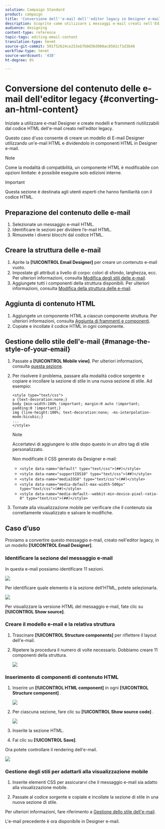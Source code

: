 ```yaml
---
solution: Campaign Standard
product: campaign
title: 'Conversione dell''e-mail dell''editor legacy in Designer e-mail '
description: Scoprite come utilizzare i messaggi e-mail creati nell'Editor legacy e inviati a Designer e-mail.
audience: designing
content-type: reference
topic-tags: editing-email-content
translation-type: tm+mt
source-git-commit: 501f52624ce253eb7b0d36d908ac8502cf1d3b48
workflow-type: tm+mt
source-wordcount: '438'
ht-degree: 8%

---
```



# Conversione del contenuto delle e-mail dell&#39;editor legacy {#converting-an-html-content}

Iniziate a utilizzare e-mail Designer e create modelli e frammenti riutilizzabili dal codice HTML dell&#39;e-mail creato nell&#39;editor legacy.

Questo caso d&#39;uso consente di creare un modello di E-mail Designer utilizzando un&#39;e-mail HTML e dividendolo in componenti HTML in Designer e-mail.

>[!NOTE]
>
>Come la modalità di compatibilità, un componente HTML è modificabile con opzioni limitate: è possibile eseguire solo edizioni interne.

>[!IMPORTANT]
>
>Questa sezione è destinata agli utenti esperti che hanno familiarità con il codice HTML.

## Preparazione del contenuto delle e-mail

1. Selezionate un messaggio e-mail HTML.
1. Identificare le sezioni per dividere l’e-mail HTML.
1. Rimuovete i diversi blocchi dal codice HTML.

## Creare la struttura delle e-mail

1. Aprite la **[!UICONTROL Email Designer]** per creare un contenuto e-mail vuoto.
1. Impostate gli attributi a livello di corpo: colori di sfondo, larghezza, ecc. Per ulteriori informazioni, consulta [Modifica degli stili delle e-mail](../../designing/using/styles.md).
1. Aggiungete tutti i componenti della struttura disponibili. Per ulteriori informazioni, consulta [Modifica della struttura delle e-mail](../../designing/using/designing-from-scratch.md#defining-the-email-structure).

## Aggiunta di contenuto HTML

1. Aggiungete un componente HTML a ciascun componente struttura. Per ulteriori informazioni, consulta [Aggiunta di frammenti e componenti](../../designing/using/designing-from-scratch.md#defining-the-email-structure).
1. Copiate e incollate il codice HTML in ogni componente.

## Gestione dello stile dell&#39;e-mail {#manage-the-style-of-your-email}

1. Passate a **[!UICONTROL Mobile view]**. Per ulteriori informazioni, consulta [questa sezione](../../designing/using/plain-text-html-modes.md#switching-to-mobile-view).

1. Per risolvere il problema, passare alla modalità codice sorgente e copiare e incollare la sezione di stile in una nuova sezione di stile. Ad esempio:

   ```
   <style type="text/css">
   a {text-decoration:none;}
   body {min-width:100% !important; margin:0 auto !important; padding:0 !important;}
   img {line-height:100%; text-decoration:none; -ms-interpolation-mode:bicubic;}
   ...
   </style>
   ```

   >[!NOTE]
   >
   >Accertatevi di aggiungere lo stile dopo questo in un altro tag di stile personalizzato.
   >
   >Non modificate il CSS generato da Designer e-mail:
   >
   >* `<style data-name="default" type="text/css">(##)</style>`
   >* `<style data-name="supportIOS10" type="text/css">(##)</style>`
   >* `<style data-name="mediaIOS8" type="text/css">(##)</style>`
   >* `<style data-name="media-default-max-width-500px" type="text/css">(##)</style>`
   >* `<style data-name="media-default--webkit-min-device-pixel-ratio-0" type="text/css">(##)</style>`


1. Tornate alla visualizzazione mobile per verificare che il contenuto sia correttamente visualizzato e salvare le modifiche.

## Caso d’uso

Proviamo a convertire questo messaggio e-mail, creato nell&#39;editor legacy, in un modello **[!UICONTROL Email Designer]**.

### Identificare la sezione del messaggio e-mail

In questa e-mail possiamo identificare 11 sezioni.

![](assets/html-dce-view-mail.png)

Per identificare quale elemento è la sezione dell’HTML, potete selezionarla.

![](assets/breadcrumbs.png)

Per visualizzare la versione HTML del messaggio e-mail, fate clic su **[!UICONTROL Show source]**.

### Creare il modello e-mail e la relativa struttura

1. Trascinare **[!UICONTROL Structure components]** per riflettere il layout dell&#39;e-mail.

1. Ripetere la procedura il numero di volte necessario. Dobbiamo creare 11 componenti della struttura.

   ![](assets/structure-components-migration.png)

### Inserimento di componenti di contenuto HTML

1. Inserire un **[!UICONTROL HTML component]** in ogni **[!UICONTROL Structure component]** .

   ![](assets/html-components.png)

1. Per ciascuna sezione, fare clic su **[!UICONTROL Show source code]** .

   ![](assets/show-source-code.png)

1. Inserite la sezione HTML.

1. Fai clic su **[!UICONTROL Save]**.

Ora potete controllare il rendering dell&#39;e-mail.

![](assets/migrated-email-result.png)

### Gestione degli stili per adattarli alla visualizzazione mobile

1. Inserite elementi CSS per assicurarvi che il messaggio e-mail sia adatto alla visualizzazione mobile.

1. Passate al codice sorgente e copiate e incollate la sezione di stile in una nuova sezione di stile.

Per ulteriori informazioni, fare riferimento a [Gestione dello stile dell&#39;e-mail](#manage-the-style-of-your-email).

L&#39;e-mail precedente è ora disponibile in Designer e-mail.